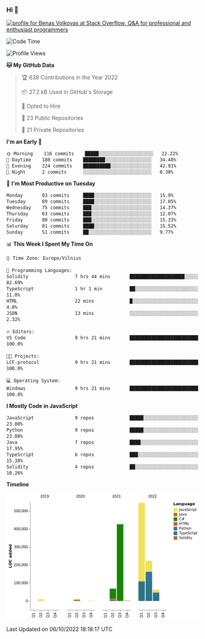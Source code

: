 ### Hi 👋
<a href="https://stackoverflow.com/users/14954249/benas-volkovas"><img src="https://stackoverflow.com/users/flair/14954249.png?theme=dark" width="208" height="58" alt="profile for Benas Volkovas at Stack Overflow, Q&amp;A for professional and enthusiast programmers" title="profile for Benas Volkovas at Stack Overflow, Q&amp;A for professional and enthusiast programmers"></a>

<!--START_SECTION:waka-->
![Code Time](http://img.shields.io/badge/Code%20Time-966%20hrs%207%20mins-blue)

![Profile Views](http://img.shields.io/badge/Profile%20Views-0-blue)

**🐱 My GitHub Data** 

> 🏆 638 Contributions in the Year 2022
 > 
> 📦 27.2 kB Used in GitHub's Storage 
 > 
> 💼 Opted to Hire
 > 
> 📜 23 Public Repositories 
 > 
> 🔑 21 Private Repositories  
 > 
**I'm an Early 🐤** 

```text
🌞 Morning    116 commits    █████░░░░░░░░░░░░░░░░░░░░   22.22% 
🌆 Daytime    180 commits    ████████░░░░░░░░░░░░░░░░░   34.48% 
🌃 Evening    224 commits    ██████████░░░░░░░░░░░░░░░   42.91% 
🌙 Night      2 commits      ░░░░░░░░░░░░░░░░░░░░░░░░░   0.38%

```
📅 **I'm Most Productive on Tuesday** 

```text
Monday       83 commits     ████░░░░░░░░░░░░░░░░░░░░░   15.9% 
Tuesday      89 commits     ████░░░░░░░░░░░░░░░░░░░░░   17.05% 
Wednesday    75 commits     ███░░░░░░░░░░░░░░░░░░░░░░   14.37% 
Thursday     63 commits     ███░░░░░░░░░░░░░░░░░░░░░░   12.07% 
Friday       80 commits     ███░░░░░░░░░░░░░░░░░░░░░░   15.33% 
Saturday     81 commits     ████░░░░░░░░░░░░░░░░░░░░░   15.52% 
Sunday       51 commits     ██░░░░░░░░░░░░░░░░░░░░░░░   9.77%

```


📊 **This Week I Spent My Time On** 

```text
⌚︎ Time Zone: Europe/Vilnius

💬 Programming Languages: 
Solidity                 7 hrs 44 mins       ████████████████████░░░░░   82.69% 
TypeScript               1 hr 1 min          ██░░░░░░░░░░░░░░░░░░░░░░░   11.0% 
HTML                     22 mins             █░░░░░░░░░░░░░░░░░░░░░░░░   4.0% 
JSON                     13 mins             ░░░░░░░░░░░░░░░░░░░░░░░░░   2.32%

🔥 Editors: 
VS Code                  9 hrs 21 mins       █████████████████████████   100.0%

🐱‍💻 Projects: 
LCF-protocol             9 hrs 21 mins       █████████████████████████   100.0%

💻 Operating System: 
Windows                  9 hrs 21 mins       █████████████████████████   100.0%

```

**I Mostly Code in JavaScript** 

```text
JavaScript               9 repos             █████░░░░░░░░░░░░░░░░░░░░   23.08% 
Python                   9 repos             █████░░░░░░░░░░░░░░░░░░░░   23.08% 
Java                     7 repos             ████░░░░░░░░░░░░░░░░░░░░░   17.95% 
TypeScript               6 repos             ███░░░░░░░░░░░░░░░░░░░░░░   15.38% 
Solidity                 4 repos             ██░░░░░░░░░░░░░░░░░░░░░░░   10.26%

```


**Timeline**

![Chart not found](https://raw.githubusercontent.com/BenasVolkovas/BenasVolkovas/main/charts/bar_graph.png) 


 Last Updated on 06/10/2022 18:18:17 UTC
<!--END_SECTION:waka-->
